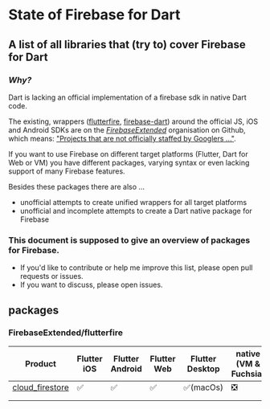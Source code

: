 # State of Firebase for Dart
## A list of all libraries that (try to) cover Firebase for Dart

### *Why?*
Dart is lacking an official implementation of a firebase sdk in native Dart code.

The existing, wrappers ([flutterfire](https://github.com/FirebaseExtended/flutterfire), [firebase-dart](https://github.com/FirebaseExtended/firebase-dart)) around the official JS, iOS and Android SDKs are on the [*FirebaseExtended*](https://github.com/FirebaseExtended) organisation on Github, which means: 
["Projects that are not officially staffed by Googlers ..."](https://github.com/FirebaseExtended).

If you want to use Firebase on different target platforms (Flutter, Dart for Web or VM) you have different packages, varying syntax or even lacking support of many Firebase features.

Besides these packages there are also ...
- unofficial attempts to create unified wrappers for all target platforms
- unofficial and incomplete attempts to create a Dart native package for Firebase 

### This document is supposed to give an overview of packages for Firebase.
- If you'd like to contribute or help me improve this list, please open pull requests or issues.
- If you want to discuss, please open issues. 

## packages

### FirebaseExtended/flutterfire
|Product|Flutter iOS|Flutter Android|Flutter Web|Flutter Desktop|native (VM & Fuchsia)|dart2js|
|---|---|---|---|---|---|---|
| [cloud_firestore](https://pub.dev/packages/cloud_firestore)|:white_check_mark:|:white_check_mark:|:white_check_mark:|:white_check_mark:(macOs)|:negative_squared_cross_mark:|:negative_squared_cross_mark:|
|   |   |   |   |   |   |   |
|   |   |   |   |   |   |   |
